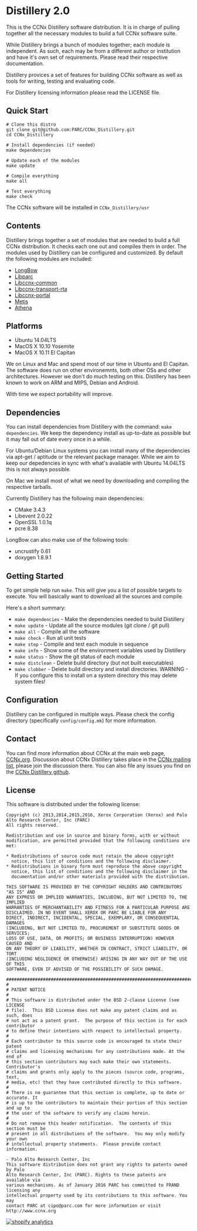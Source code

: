 # Distillery 2.0

This is the CCNx Distillery software distribution. It is in charge of pulling
together all the necessary modules to build a full CCNx software suite.

While Distillery brings a bunch of modules together; each module is
independent. As such, each may be from a different author or institution and
have it's own set of requirements. Please read their respective documentation.

Distillery provices a set of features for building CCNx software as well as
tools for writing, testing and evaluating code.

For Distillery licensing information please read the LICENSE file.

## Quick Start ##

```
# Clone this distro
git clone git@github.com:PARC/CCNx_Distillery.git
cd CCNx_Distillery

# Install dependencies (if needed)
make dependencies

# Update each of the modules
make update

# Compile everything
make all

# Test everything
make check
```

The CCNx software will be installed in `CCNx_Distillery/usr`

## Contents ##

Distillery brings together a set of modules that are needed to build a full CCNx distribution. It checks each one out and compiles them in order.  The modules used by Distillery can be configured and customized.  By default the following modules are included:

- [LongBow](https://github.com/PARC/LongBow)
- [Libparc](https://github.com/PARC/Libparc)
- [Libccnx-common](https://github.com/PARC/Libccnx-common)
- [Libccnx-transport-rta](https://github.com/PARC/Libccnx-transport-rta)
- [Libccnx-portal](https://github.com/PARC/Libccnx-portal)
- [Metis](https://github.com/PARC/Metis)
- [Athena](https://github.com/PARC/Athena)

## Platforms ##

- Ubuntu 14.04LTS
- MacOS X 10.10 Yosemite
- MacOS X 10.11 El Capitan

We on Linux and Mac and spend most of our time in Ubuntu and El Capitan.  The software does run on other environemnts, both other OSs and other architectures. However we don't do much testing on this. Distillery has been known to work on ARM and MIPS, Debian and Android.

With time we expect portability will improve.

## Dependencies ##

You can install dependencies from Distillery with the command: `make dependencies`. We keep the dependency install as up-to-date as possible but it may fall out of date every once in a while.

For Ubuntu/Debian Linux systems you can install many of the dependencies via apt-get / aptitude or the relevant package manager.  While we aim to keep our depedencies in sync with what's available with Ubuntu 14.04LTS this is not always possible.

On Mac we install most of what we need by downloading and compiling the respective tarballs.

Currently Distillery has the following main dependencies:

- CMake 3.4.3
- Libevent 2.0.22
- OpenSSL 1.0.1q
- pcre 8.38

LongBow can also make use of the following tools:

- uncrustify 0.61
- doxygen 1.8.9.1


## Getting Started ##

To get simple help run `make`. This will give you a list of possible targets to
execute. You will basically want to download all the sources and compile.

Here's a short summary:

- `make dependencies` - Make the dependencies needed to build Distillery
- `make update` - Update all the source modules (git clone / git pull)
- `make all` - Compile all the software
- `make check` - Run all unit tests
- `make step` - Compile and test each module in sequence
- `make info` - Show some of the environment variables used by Distillery
- `make status` - Show the git status of each module
- `make distclean` - Delete build directory (but not built executables)
- `make clobber` - Delete build directory and install directories. WARNING - If you configure this to install on a system directory this may delete system files!


## Configuration ##

Distillery can be configured in multiple ways.  Please check the config directory (specifically `config/config.mk`) for more information.

## Contact ##

You can find more information about CCNx at the main web page, [CCNx.org](http://www.ccnx.org).
Discussion about CCNx Distillery takes place in the [CCNx mailing list](https://www.ccnx.org/mailman/listinfo/ccnx/), please join the discussion there.  You can also file any issues you find on the [CCNx Distillery github](https://github.com/PARC/CCNx_Distillery).


## License ##

This software is distributed under the following license:

```
Copyright (c) 2013,2014,2015,2016, Xerox Corporation (Xerox) and Palo Alto Research Center, Inc (PARC)
All rights reserved.

Redistribution and use in source and binary forms, with or without
modification, are permitted provided that the following conditions are met:

* Redistributions of source code must retain the above copyright
  notice, this list of conditions and the following disclaimer.
* Redistributions in binary form must reproduce the above copyright
  notice, this list of conditions and the following disclaimer in the
  documentation and/or other materials provided with the distribution.

THIS SOFTWARE IS PROVIDED BY THE COPYRIGHT HOLDERS AND CONTRIBUTORS "AS IS" AND
ANY EXPRESS OR IMPLIED WARRANTIES, INCLUDING, BUT NOT LIMITED TO, THE IMPLIED
WARRANTIES OF MERCHANTABILITY AND FITNESS FOR A PARTICULAR PURPOSE ARE
DISCLAIMED. IN NO EVENT SHALL XEROX OR PARC BE LIABLE FOR ANY
DIRECT, INDIRECT, INCIDENTAL, SPECIAL, EXEMPLARY, OR CONSEQUENTIAL DAMAGES
(INCLUDING, BUT NOT LIMITED TO, PROCUREMENT OF SUBSTITUTE GOODS OR SERVICES;
LOSS OF USE, DATA, OR PROFITS; OR BUSINESS INTERRUPTION) HOWEVER CAUSED AND
ON ANY THEORY OF LIABILITY, WHETHER IN CONTRACT, STRICT LIABILITY, OR TORT
(INCLUDING NEGLIGENCE OR OTHERWISE) ARISING IN ANY WAY OUT OF THE USE OF THIS
SOFTWARE, EVEN IF ADVISED OF THE POSSIBILITY OF SUCH DAMAGE.

################################################################################
#
# PATENT NOTICE
#
# This software is distributed under the BSD 2-clause License (see LICENSE
# file).  This BSD License does not make any patent claims and as such, does
# not act as a patent grant.  The purpose of this section is for each contributor
# to define their intentions with respect to intellectual property.
#
# Each contributor to this source code is encouraged to state their patent
# claims and licensing mechanisms for any contributions made. At the end of
# this section contributors may each make their own statements.  Contributor's
# claims and grants only apply to the pieces (source code, programs, text,
# media, etc) that they have contributed directly to this software.
#
# There is no guarantee that this section is complete, up to date or accurate. It
# is up to the contributors to maintain their portion of this section and up to
# the user of the software to verify any claims herein.
#
# Do not remove this header notification.  The contents of this section must be
# present in all distributions of the software.  You may only modify your own
# intellectual property statements.  Please provide contact information.

- Palo Alto Research Center, Inc
This software distribution does not grant any rights to patents owned by Palo
Alto Research Center, Inc (PARC). Rights to these patents are available via
various mechanisms. As of January 2016 PARC has committed to FRAND licensing any
intellectual property used by its contributions to this software. You may
contact PARC at cipo@parc.com for more information or visit http://www.ccnx.org
```
<!-- Start of StatCounter Code for Default Guide -->
<script type="text/javascript">
//<![CDATA[
var sc_project=11128191; 
var sc_invisible=0; 
var sc_security="f0069625"; 
var scJsHost = (("https:" == document.location.protocol) ?
"https://secure." : "http://www.");
document.write("<sc"+"ript type='text/javascript' src='" +
scJsHost+
"statcounter.com/counter/counter_xhtml.js'></"+"script>");
//]]>
</script>
<noscript><div class="statcounter"><a title="shopify
analytics" href="http://statcounter.com/shopify/"
class="statcounter"><img class="statcounter" src="//c.statcounter.com/11128191/0/f0069625/0/" alt="shopify analytics" />
</a></div></noscript>
<!-- End of StatCounter Code for Default Guide -->
